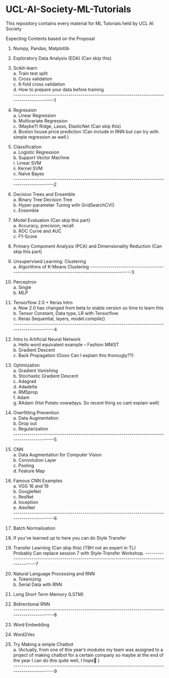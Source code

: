 # UCL-AI-Society-ML-Tutorials
This repository contains every material for ML Tutorials held by UCL AI Society

Expecting Contents based on the Proposal

1.	Numpy, Pandas, Matplotlib

2.	Exploratory Data Analysis (EDA) (Can skip this)

3.	Scikit-learn  
    a.	Train test split  
    b.	Cross validation  
    c.	K-fold cross validation  
    d.	How to prepare your data before training  
----------------------------------------------------------------------------------------------1

4.	Regression  
    a.	Linear Regression  
    b.	Multivariate Regression  
    c.	(Maybe?) Ridge, Lasso, ElasticNet (Can skip this)  
    d.	Boston house price prediction (Can include in RNN but can try with simple regression as well.)  

5.	Classification  
    a.	Logistic Regression  
    b.	Support Vector Machine  
        i.	Linear SVM  
        ii.	Kernel SVM  
    c.	Naïve Bayes  
----------------------------------------------------------------------------------------------2

6.	Decision Trees and Ensemble  
    a.	Binary Tree Decision Tree  
    b.	Hyper-parameter Tuning with GridSearchCV()  
    c.	Ensemble  
    
7.	Model Evaluation (Can skip this part)  
    a.	Accuracy, precision, recall    
    b.	ROC Curve and AUC  
    c.	F1-Score  
    
8.	Primary Component Analysis (PCA) and Dimensionality Reduction (Can skip this part)  

9.	Unsupervised Learning: Clustering  
    a.	Algorithms of K-Means Clustering
----------------------------------------------------------------------------------------------3

10.	Perceptron  
    a.	Single  
    b.	MLP  
    
11.	Tensorflow 2.0 + Keras Intro  
    a.	Now 2.0 has changed from beta to stable version so time to learn this  
    b.	Tensor Constant, Data type, LR with Tensorflow  
    c.	Keras Sequential, layers, model.compile()  
----------------------------------------------------------------------------------------------4

12.	Intro to Artificial Neural Network  
    a.	Hello word equivalent example – Fashion MNIST  
    b.	Gradient Descent  
    c.	Back Propagation (Oooo Can I explain this thorougly??)  
    
13.	Optimization  
    a.	Gradient Vanishing  
    b.	Stochastic Gradient Descent  
    c.	Adagrad  
    d.	Adadelta  
    e.	RMSprop  
    f.	Adam  
    g.	RAdam (Hot Potato nowadays. So recent thing so cant explain well)  
    
14.	Overfitting Prevention    
    a.	Data Augmentation  
    b.	Drop out  
    c.	Regularization  
----------------------------------------------------------------------------------------------5

15.	CNN  
    a.	Data Augmentation for Computer Vision  
    b.	Convolution Layer  
    c.	Pooling  
    d.	Feature Map  
    
16.	Famous CNN Examples  
    a.	VGG 16 and 19  
    b.	GoogleNet  
    c.	ResNet  
    d.	Inception  
    e.	AlexNet  
----------------------------------------------------------------------------------------------6

17.	Batch Normalisation

18.	If you’ve learned up to here you can do Style Transfer

19.	Transfer Learning (Can skip this) (TBH not an expert in TL)  
    Probably Can replace session 7 with Style-Transfer Workshop.
----------------------------------------------------------------------------------------------7

20. Natural Language Processing and RNN    
    a.	Tokenizing  
    b.	Serial Data with RNN  
    
21.	Long Short Term Memory (LSTM)  

22.	Bidirectional RNN  
----------------------------------------------------------------------------------------------8

23.	Word Embedding  

24.	Word2Vec

25.	Try Making a simple Chatbot   
    a.	(Actually, from one of this year’s modules my team was assigned to a project of making chatbot for a certain company so maybe at the end of the year I can do this quite well, I hope )  
----------------------------------------------------------------------------------------------9
